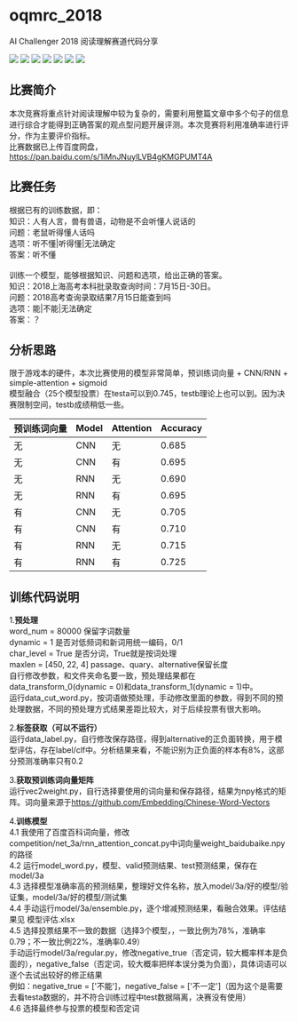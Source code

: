 # oqmrc_2018
AI Challenger 2018 阅读理解赛道代码分享

[![](https://img.shields.io/badge/Python-3.6-blue.svg)](https://www.python.org/)
[![](https://img.shields.io/badge/numpy-1.14.3-brightgreen.svg)](https://pypi.python.org/pypi/numpy/1.15.3)
[![](https://img.shields.io/badge/pandas-0.23.0-brightgreen.svg)](https://pypi.python.org/pypi/pandas/0.23.4)
[![](https://img.shields.io/badge/jieba-0.39-brightgreen.svg)](https://pypi.python.org/pypi/jieba/0.39)
[![](https://img.shields.io/badge/gensim-3.4.0-brightgreen.svg)](https://pypi.python.org/pypi/gensim/3.6.0)
[![](https://img.shields.io/badge/tensorflow-1.8.0-brightgreen.svg)](https://pypi.python.org/pypi/tensorflow-gpu/1.8.0)
[![](https://img.shields.io/badge/keras-2.2.0-brightgreen.svg)](https://pypi.python.org/pypi/keras/2.2.0)

## **比赛简介**
本次竞赛将重点针对阅读理解中较为复杂的，需要利用整篇文章中多个句子的信息进行综合才能得到正确答案的观点型问题开展评测。本次竞赛将利用准确率进行评分，作为主要评价指标。<br>
比赛数据已上传百度网盘，<https://pan.baidu.com/s/1iMnJNuylLVB4gKMGPUMT4A><br>

## 比赛任务
根据已有的训练数据，即：<br>
知识：人有人言，兽有兽语，动物是不会听懂人说话的<br>
问题：老鼠听得懂人话吗<br>
选项：听不懂|听得懂|无法确定<br>
答案：听不懂<br>
<br>
训练一个模型，能够根据知识、问题和选项，给出正确的答案。<br>
知识：2018上海高考本科批录取查询时间：7月15日-30日。<br>
问题：2018高考查询录取结果7月15日能查到吗<br>
选项：能|不能|无法确定<br>
答案：？<br>

## **分析思路**
限于游戏本的硬件，本次比赛使用的模型非常简单，预训练词向量 + CNN/RNN + simple-attention + sigmoid<br>
模型融合（25个模型投票）在testa可以到0.745，testb理论上也可以到。因为决赛限制空间，testb成绩稍低一些。<br>



预训练词向量 | Model | Attention | Accuracy
---------- | -------- | --------- | ---------
无 | CNN | 无 | 0.685
无 | CNN | 有 | 0.695
无 | RNN | 无 | 0.690
无 | RNN | 有 | 0.695
有 | CNN | 无 | 0.705
有 | CNN | 有 | 0.710
有 | RNN | 无 | 0.715
有 | RNN | 有 | 0.725


## **训练代码说明**
1.**预处理**<br>
word_num = 80000 保留字词数量<br>
dynamic = 1 是否对低频词和新词用统一编码，0/1<br>
char_level = True 是否分词，True就是按词处理<br>
maxlen = [450, 22, 4] passage、quary、alternative保留长度<br>
自行修改参数，和文件夹命名要一致，预处理结果都在data_transform_0(dynamic = 0)和data_transform_1(dynamic = 1)中。<br>
运行data_cut_word.py，按词语做预处理，手动修改里面的参数，得到不同的预处理数据，不同的预处理方式结果差距比较大，对于后续投票有很大影响。<br>

2.**标签获取（可以不运行）**<br>
运行data_label.py，自行修改保存路径，得到alternative的正负面转换，用于模型评估，存在label/clf中。分析结果来看，不能识别为正负面的样本有8%，这部分预测准确率只有0.2<br>

3.**获取预训练词向量矩阵**<br>
运行vec2weight.py，自行选择要使用的词向量和保存路径，结果为npy格式的矩阵。词向量来源于<https://github.com/Embedding/Chinese-Word-Vectors>

4.**训练模型**<br>
4.1 我使用了百度百科词向量，修改competition/net_3a/rnn_attention_concat.py中词向量weight_baidubaike.npy的路径<br>
4.2 运行model_word.py，模型、valid预测结果、test预测结果，保存在model/3a<br>
4.3 选择模型准确率高的预测结果，整理好文件名称，放入model/3a/好的模型/验证集，model/3a/好的模型/测试集<br>
4.4 手动运行model/3a/ensemble.py，逐个增减预测结果，看融合效果。评估结果见 模型评估.xlsx<br>
4.5 选择投票结果不一致的数据（选择3个模型，，一致比例为78%，准确率0.79；不一致比例22%，准确率0.49）<br>
手动运行model/3a/regular.py，修改negative_true（否定词，较大概率样本是负面的），negative_false（否定词，较大概率把样本误分类为负面），具体词语可以逐个去试出较好的修正结果<br>
例如：negative_true = ['不能']，negative_false = ['不一定']（因为这个是需要去看testa数据的，并不符合训练过程中test数据隔离，决赛没有使用）<br>
4.6 选择最终参与投票的模型和否定词<br>

## 



